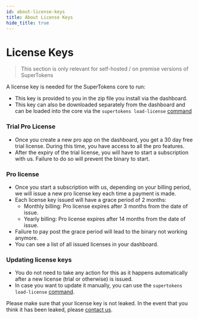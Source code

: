 ```yaml
---
id: about-license-keys
title: About License Keys
hide_title: true
---
```


# License Keys

> This section is only relevant for self-hosted / on premise versions of SuperTokens

A license key is needed for the SuperTokens core to run:
- This key is provided to you in the zip file you install via the dashboard. 
- This key can also be downloaded separately from the dashboard and can be loaded into the core via the ```supertokens load-license``` [command](./cli/load-license)

### Trial Pro License
- Once you create a new pro app on the dashboard, you get a 30 day free trial license. During this time, you have access to all the pro features. 
- After the expiry of the trial license, you will have to start a subscription with us. Failure to do so will prevent the binary to start.

### Pro license
- Once you start a subscription with us, depending on your billing period, we will issue a new pro license key each time a payment is made.
- Each license key issued will have a grace period of 2 months:
    - Monthly billing: Pro license expires after 3 months from the date of issue.
    - Yearly billing: Pro license expires after 14 months from the date of issue.
- Failure to pay post the grace period will lead to the binary not working anymore.
- You can see a list of all issued licenses in your dashboard.

### Updating license keys
- You do not need to take any action for this as it happens automatically after a new license (trial or otherwise) is issued.
- In case you want to update it manually, you can use the ```supertokens load-license``` [command](./cli/load-license).

<div class="specialNote">
Please make sure that your license key is not leaked. In the event that you think it has been leaked, please <a href="mailto:team@supertokens.com">contact us</a>.
</div>